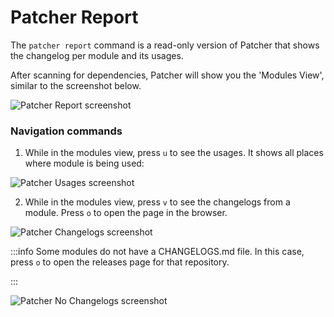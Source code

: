 # Patcher Report

The `patcher report` command is a read-only version of Patcher that shows the changelog per module and its usages.

After scanning for dependencies, Patcher will show you the 'Modules View', similar to the screenshot below.

![Patcher Report screenshot](/img/guides/stay-up-to-date/patcher/patcher-report-overview-futd.png)

### Navigation commands

1. While in the modules view, press `u` to see the usages. It shows all places where module is being used:

![Patcher Usages screenshot](/img/guides/stay-up-to-date/patcher/patcher-report-usages.png)

2. While in the modules view, press `v` to see the changelogs from a module. Press `o` to open the page in the browser.

![Patcher Changelogs screenshot](/img/guides/stay-up-to-date/patcher/patcher-report-changelog.png)

:::info
Some modules do not have a CHANGELOGS.md file. In this case, press `o` to open the releases page for that repository.

:::

![Patcher No Changelogs screenshot](/img/guides/stay-up-to-date/patcher/patcher-report-no-changelog.png)


